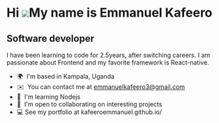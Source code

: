 Hi ![](https://user-images.githubusercontent.com/18350557/176309783-0785949b-9127-417c-8b55-ab5a4333674e.gif)My name is Emmanuel Kafeero
========================================================================================================================================

Software developer
------------------

I have been learning to code for 2.5years, after switching careers. I am passionate about Frontend and my favorite framework is React-native.

*   🌍  I'm based in Kampala, Uganda
*   ✉️  You can contact me at [emmanuelkafeero3@gmail.com](mailto:emmanuelkafeero3@gmail.com)
*   🧠  I'm learning Nodejs
*   🤝  I'm open to collaborating on interesting projects
*   💻  See my portfolio at kafeeroemmanuel.github.io/
